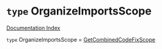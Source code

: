 # `type` OrganizeImportsScope

[Documentation Index](../README.md)

`type` OrganizeImportsScope = [GetCombinedCodeFixScope](../interface.GetCombinedCodeFixScope/README.md)